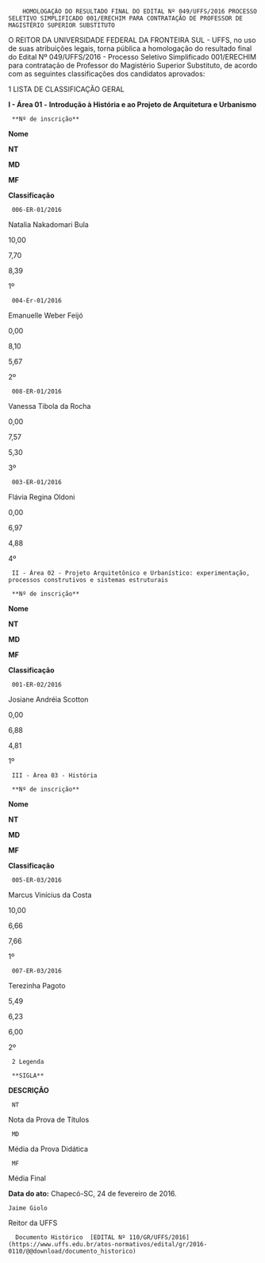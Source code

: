         HOMOLOGAÇÃO DO RESULTADO FINAL DO EDITAL Nº 049/UFFS/2016 PROCESSO SELETIVO SIMPLIFICADO 001/ERECHIM PARA CONTRATAÇÃO DE PROFESSOR DE MAGISTÉRIO SUPERIOR SUBSTITUTO  

O REITOR DA UNIVERSIDADE FEDERAL DA FRONTEIRA SUL - UFFS, no uso de suas atribuições legais, torna pública a homologação do resultado final do Edital Nº 049/UFFS/2016 - Processo Seletivo Simplificado 001/ERECHIM para contratação de Professor do Magistério Superior Substituto, de acordo com as seguintes classificações dos candidatos aprovados:

 1 LISTA DE CLASSIFICAÇÃO GERAL

 **I - Área 01 -** **Introdução à História e ao Projeto de Arquitetura e Urbanismo**

     **Nº de inscrição**

   **Nome**

   **NT**

   **MD**

   **MF**

   **Classificação**

     006-ER-01/2016

   Natalia Nakadomari Bula

   10,00

   7,70

   8,39

   1º 

     004-Er-01/2016

   Emanuelle Weber Feijó

   0,00

   8,10

   5,67

   2º 

     008-ER-01/2016

   Vanessa Tibola da Rocha

   0,00

   7,57

   5,30

   3º 

     003-ER-01/2016

   Flávia Regina Oldoni

   0,00

   6,97

   4,88

   4º 

     II - Área 02 - Projeto Arquitetônico e Urbanístico: experimentação, processos construtivos e sistemas estruturais

     **Nº de inscrição**

   **Nome**

   **NT**

   **MD**

   **MF**

   **Classificação**

     001-ER-02/2016

   Josiane Andréia Scotton 

   0,00

   6,88

   4,81

   1º 

     III - Área 03 - História

     **Nº de inscrição**

   **Nome**

   **NT**

   **MD**

   **MF**

   **Classificação**

     005-ER-03/2016

   Marcus Vinícius da Costa

   10,00

   6,66

   7,66

   1º 

     007-ER-03/2016

   Terezinha Pagoto

   5,49

   6,23

   6,00

   2º 

     2 Legenda

     **SIGLA**

   **DESCRIÇÃO**

     NT

   Nota da Prova de Títulos

     MD

   Média da Prova Didática

     MF

   Média Final

      

   **Data do ato:** Chapecó-SC, 24 de fevereiro de 2016.   
 

    Jaime Giolo   
 Reitor da UFFS 

      Documento Histórico  [EDITAL Nº 110/GR/UFFS/2016](https://www.uffs.edu.br/atos-normativos/edital/gr/2016-0110/@@download/documento_historico)     
      
